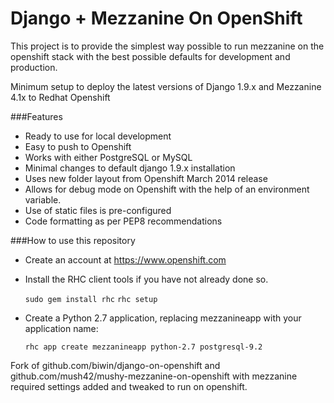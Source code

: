 Django + Mezzanine On OpenShift
===

This project is to provide the simplest way possible to run mezzanine on the openshift stack with the best possible defaults for development and production.

Minimum setup to deploy the latest versions of Django 1.9.x and Mezzanine 4.1x to Redhat Openshift

###Features
* Ready to use for local development
* Easy to push to Openshift
* Works with  either PostgreSQL or MySQL
* Minimal changes to default django 1.9.x installation
* Uses new folder layout from Openshift March 2014 release
* Allows for debug mode on Openshift with the help of an environment variable.
* Use of static files is pre-configured
* Code formatting as per PEP8 recommendations


###How to use this repository
- Create an account at https://www.openshift.com
- Install the RHC client tools if you have not already done so.


    `sudo gem install rhc`
    `rhc setup`


- Create a Python 2.7 application, replacing mezzanineapp with your application name:


    `rhc app create mezzanineapp python-2.7 postgresql-9.2`


Fork of github.com/biwin/django-on-openshift and github.com/mush42/mushy-mezzanine-on-openshift with mezzanine required settings added and tweaked to run on openshift.
